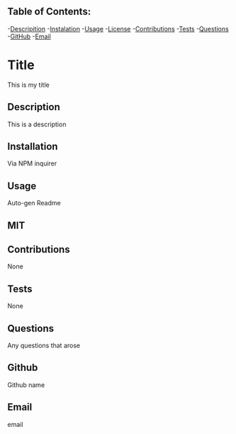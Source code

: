 ## Table of Contents: 
-[Descripition](#Description)
    -[Instalation](#Instalation)
    -[Usage](#Usage)
    -[License](#License)
    -[Contributions](#Contributions)
    -[Tests](#Tests)
    -[Questions](#Questions)
    -[GitHub](#GitHub)
    -[Email](#Email)
# Title
This is my title

## Description
This is a description

## Installation
Via NPM inquirer

## Usage
Auto-gen Readme

## MIT


## Contributions
None

## Tests
None

## Questions
Any questions that arose


## Github 
Github name

## Email
email